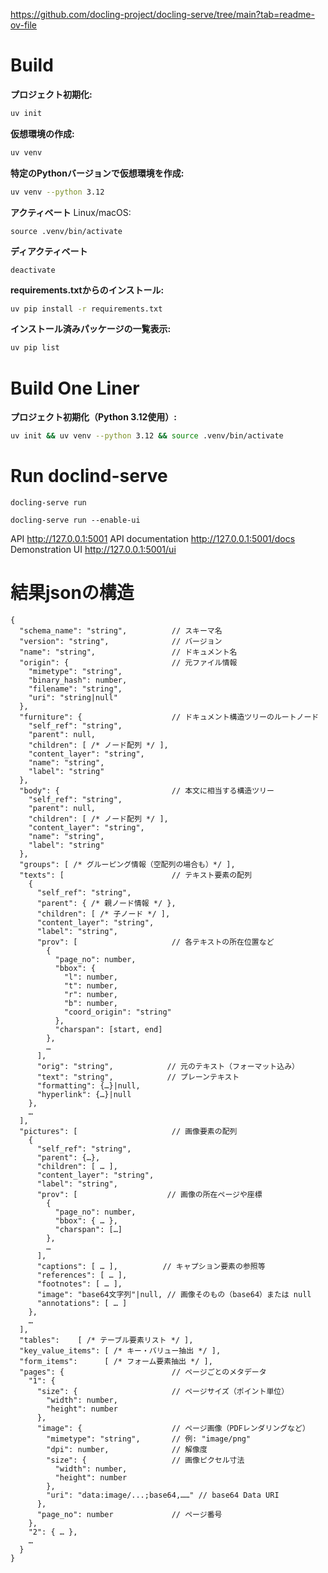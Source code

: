 https://github.com/docling-project/docling-serve/tree/main?tab=readme-ov-file

# Build
**プロジェクト初期化:**

```bash
uv init
```

**仮想環境の作成:**

```bash
uv venv
```

**特定のPythonバージョンで仮想環境を作成:**

```bash
uv venv --python 3.12
```

**アクティベート**
Linux/macOS:
```
source .venv/bin/activate
```

**ディアクティベート**
```
deactivate
```

**requirements.txtからのインストール:**

```bash
uv pip install -r requirements.txt
```

**インストール済みパッケージの一覧表示:**

```bash
uv pip list
```

# Build One Liner

**プロジェクト初期化（Python 3.12使用）:**

```bash
uv init && uv venv --python 3.12 && source .venv/bin/activate
```


# Run doclind-serve
```
docling-serve run
```
```
docling-serve run --enable-ui
```

API http://127.0.0.1:5001
API documentation http://127.0.0.1:5001/docs
Demonstration UI http://127.0.0.1:5001/ui



# 結果jsonの構造
```
{
  "schema_name": "string",          // スキーマ名
  "version": "string",              // バージョン
  "name": "string",                 // ドキュメント名
  "origin": {                       // 元ファイル情報
    "mimetype": "string",
    "binary_hash": number,
    "filename": "string",
    "uri": "string|null"
  },
  "furniture": {                    // ドキュメント構造ツリーのルートノード
    "self_ref": "string",
    "parent": null,
    "children": [ /* ノード配列 */ ],
    "content_layer": "string",
    "name": "string",
    "label": "string"
  },
  "body": {                         // 本文に相当する構造ツリー
    "self_ref": "string",
    "parent": null,
    "children": [ /* ノード配列 */ ],
    "content_layer": "string",
    "name": "string",
    "label": "string"
  },
  "groups": [ /* グルーピング情報（空配列の場合も）*/ ],
  "texts": [                        // テキスト要素の配列
    {
      "self_ref": "string",
      "parent": { /* 親ノード情報 */ },
      "children": [ /* 子ノード */ ],
      "content_layer": "string",
      "label": "string",
      "prov": [                     // 各テキストの所在位置など
        {
          "page_no": number,
          "bbox": {
            "l": number,
            "t": number,
            "r": number,
            "b": number,
            "coord_origin": "string"
          },
          "charspan": [start, end]
        },
        …
      ],
      "orig": "string",            // 元のテキスト（フォーマット込み）
      "text": "string",            // プレーンテキスト
      "formatting": {…}|null,
      "hyperlink": {…}|null
    },
    …
  ],
  "pictures": [                     // 画像要素の配列
    {
      "self_ref": "string",
      "parent": {…},
      "children": [ … ],
      "content_layer": "string",
      "label": "string",
      "prov": [                    // 画像の所在ページや座標
        {
          "page_no": number,
          "bbox": { … },
          "charspan": […]
        },
        …
      ],
      "captions": [ … ],          // キャプション要素の参照等
      "references": [ … ],
      "footnotes": [ … ],
      "image": "base64文字列"|null, // 画像そのもの（base64）または null
      "annotations": [ … ]
    },
    …
  ],
  "tables":    [ /* テーブル要素リスト */ ],
  "key_value_items": [ /* キー・バリュー抽出 */ ],
  "form_items":      [ /* フォーム要素抽出 */ ],
  "pages": {                        // ページごとのメタデータ
    "1": {
      "size": {                     // ページサイズ（ポイント単位）
        "width": number,
        "height": number
      },
      "image": {                    // ページ画像（PDFレンダリングなど）
        "mimetype": "string",       // 例: "image/png"
        "dpi": number,              // 解像度
        "size": {                   // 画像ピクセル寸法
          "width": number,
          "height": number
        },
        "uri": "data:image/...;base64,……" // base64 Data URI
      },
      "page_no": number             // ページ番号
    },
    "2": { … },
    …
  }
}
```